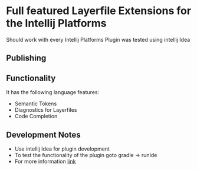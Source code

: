 # Full featured Layerfile Extensions for the Intellij Platforms

Should work with every Intellij Platforms Plugin was tested using intellij Idea

## Publishing

## Functionality
It has the following language features:
- Semantic Tokens
- Diagnostics for Layerfiles
- Code Completion
## Development Notes
- Use intellij Idea for plugin development
- To test the functionality of the plugin goto gradle -> runIde
- For more information [link](https://plugins.jetbrains.com/docs/intellij/gradle-prerequisites.html)
